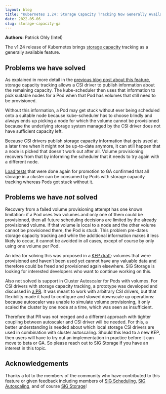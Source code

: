 ```yaml
---
layout: blog
title: "Kubernetes 1.24: Storage Capacity Tracking Now Generally Available"
date: 2022-05-06
slug: storage-capacity-ga
---
```


 **Authors:** Patrick Ohly (Intel)

The v1.24 release of Kubernetes brings [storage capacity](/docs/concepts/storage/storage-capacity/)
tracking as a generally available feature.

## Problems we have solved

As explained in more detail in the [previous blog post about this
feature](/blog/2021/04/14/local-storage-features-go-beta/), storage capacity
tracking allows a CSI driver to publish information about the remaining
capacity. The kube-scheduler then uses that information to pick suitable nodes
for a Pod when that Pod has volumes that still need to be provisioned.

Without this information, a Pod may get stuck without ever being scheduled onto
a suitable node because kube-scheduler has to choose blindly and always ends up
picking a node for which the volume cannot be provisioned because the
underlying storage system managed by the CSI driver does not have sufficient
capacity left.

Because CSI drivers publish storage capacity information that gets used at a
later time when it might not be up-to-date anymore, it can still happen that a
node is picked that doesn't work out after all. Volume provisioning recovers
from that by informing the scheduler that it needs to try again with a
different node.

[Load
tests](https://github.com/kubernetes-csi/csi-driver-host-path/blob/master/docs/storage-capacity-tracking.md)
that were done again for promotion to GA confirmed that all storage in a
cluster can be consumed by Pods with storage capacity tracking whereas Pods got
stuck without it.

## Problems we have *not* solved

Recovery from a failed volume provisioning attempt has one known limitation: if a Pod
uses two volumes and only one of them could be provisioned, then all future
scheduling decisions are limited by the already provisioned volume. If that
volume is local to a node and the other volume cannot be provisioned there, the
Pod is stuck. This problem pre-dates storage capacity tracking and while the
additional information makes it less likely to occur, it cannot be avoided in
all cases, except of course by only using one volume per Pod.

An idea for solving this was proposed in a [KEP
draft](https://github.com/kubernetes/enhancements/pull/1703): volumes that were
provisioned and haven't been used yet cannot have any valuable data and
therefore could be freed and provisioned again elsewhere. SIG Storage is
looking for interested developers who want to continue working on this.

Also not solved is support in Cluster Autoscaler for Pods with volumes. For CSI
drivers with storage capacity tracking, a prototype was developed and discussed
in [a PR](https://github.com/kubernetes/autoscaler/pull/3887). It was meant to
work with arbitrary CSI drivers, but that flexibility made it hard to configure
and slowed downscale up operations: because autoscaler was unable to simulate
volume provisioning, it only scaled the cluster by one node at a time, which
was seen as insufficient.

Therefore that PR was not merged and a different approach with tighter coupling
between autoscaler and CSI driver will be needed. For this, a better
understanding is needed about which local storage CSI drivers are used in
combination with cluster autoscaling. Should this lead to a new KEP, then users
will have to try out an implementation in practice before it can move to beta
or GA. So please reach out to SIG Storage if you have an interest in this
topic.

## Acknowledgements

Thanks a lot to the members of the community who have contributed to this
feature or given feedback including members of [SIG
Scheduling](https://github.com/kubernetes/community/tree/master/sig-scheduling),
[SIG
Autoscaling](https://github.com/kubernetes/community/tree/master/sig-autoscaling),
and of course [SIG
Storage](https://github.com/kubernetes/community/tree/master/sig-storage)!
